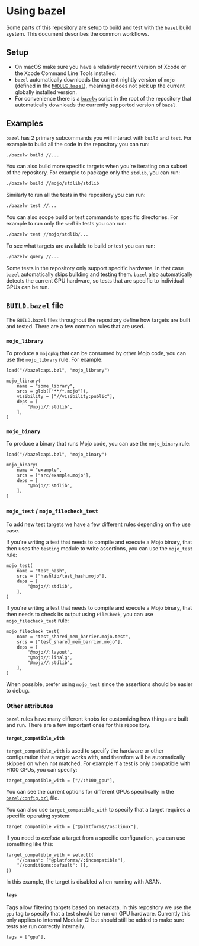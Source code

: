 # Using bazel

Some parts of this repository are setup to build and test with the
[`bazel`](https://bazel.build) build system. This document describes the
common workflows.

## Setup

- On macOS make sure you have a relatively recent version of Xcode or
  the Xcode Command Line Tools installed.
- `bazel` automatically downloads the current nightly version of `mojo`
  (defined in the
  [`MODULE.bazel`](https://github.com/modular/modular/blob/main/MODULE.bazel)),
  meaning it does not pick up the current globally installed version.
- For convenience there is a
  [`bazelw`](https://github.com/modular/modular/blob/main/bazelw) script
  in the root of the repository that automatically downloads the
  currently supported version of `bazel`.

## Examples

`bazel` has 2 primary subcommands you will interact with `build` and
`test`. For example to build all the code in the repository you can run:

```sh
./bazelw build //...
```

You can also build more specific targets when you're iterating on a
subset of the repository. For example to package only the `stdlib`, you
can run:

```sh
./bazelw build //mojo/stdlib/stdlib
```

Similarly to run all the tests in the repository you can run:

```sh
./bazelw test //...
```

You can also scope build or test commands to specific directories. For
example to run only the `stdlib` tests you can run:

```sh
./bazelw test //mojo/stdlib/...
```

To see what targets are available to build or test you can run:

```sh
./bazelw query //...
```

Some tests in the repository only support specific hardware. In that
case `bazel` automatically skips building and testing them. `bazel` also
automatically detects the current GPU hardware, so tests that are
specific to individual GPUs can be run.

## `BUILD.bazel` file

The `BUILD.bazel` files throughout the repository define how targets are
built and tested. There are a few common rules that are used.

### `mojo_library`

To produce a `mojopkg` that can be consumed by other Mojo code, you can
use the `mojo_library` rule. For example:

```bzl
load("//bazel:api.bzl", "mojo_library")

mojo_library(
    name = "some_library",
    srcs = glob(["**/*.mojo"]),
    visibility = ["//visibility:public"],
    deps = [
        "@mojo//:stdlib",
    ],
)
```

### `mojo_binary`

To produce a binary that runs Mojo code, you can use the `mojo_binary`
rule:

```bzl
load("//bazel:api.bzl", "mojo_binary")

mojo_binary(
    name = "example",
    srcs = ["src/example.mojo"],
    deps = [
        "@mojo//:stdlib",
    ],
)
```

### `mojo_test` / `mojo_filecheck_test`

To add new test targets we have a few different rules depending on the
use case.

If you're writing a test that needs to compile and execute a Mojo
binary, that then uses the `testing` module to write assertions, you can
use the `mojo_test` rule:

```bzl
mojo_test(
    name = "test_hash",
    srcs = ["hashlib/test_hash.mojo"],
    deps = [
        "@mojo//:stdlib",
    ],
)
```

If you're writing a test that needs to compile and execute a Mojo
binary, that then needs to check its output using `FileCheck`, you can
use `mojo_filecheck_test` rule:

```bzl
mojo_filecheck_test(
    name = "test_shared_mem_barrier.mojo.test",
    srcs = ["test_shared_mem_barrier.mojo"],
    deps = [
        "@mojo//:layout",
        "@mojo//:linalg",
        "@mojo//:stdlib",
    ],
)
```

When possible, prefer using `mojo_test` since the assertions should be
easier to debug.

### Other attributes

`bazel` rules have many different knobs for customizing how things are
built and run. There are a few important ones for this repository.

#### `target_compatible_with`

`target_compatible_with` is used to specify the hardware or other
configuration that a target works with, and therefore will be
automatically skipped on when not matched. For example if a test is only
compatible with H100 GPUs, you can specify:

```bzl
target_compatible_with = ["//:h100_gpu"],
```

You can see the current options for different GPUs specifically in the
[`bazel/config.bzl`](https://github.com/modular/modular/blob/main/bazel/config.bzl)
file.

You can also use `target_compatible_with` to specify that a target
requires a specific operating system:

```bzl
target_compatible_with = ["@platforms//os:linux"],
```

If you need to _exclude_ a target from a specific configuration, you can
use something like this:

```bzl
target_compatible_with = select({
    "//:asan": ["@platforms//:incompatible"],
    "//conditions:default": [],
})
```

In this example, the target is disabled when running with ASAN.

#### `tags`

Tags allow filtering targets based on metadata. In this repository we
use the `gpu` tag to specify that a test should be run on GPU hardware.
Currently this only applies to internal Modular CI but should still be
added to make sure tests are run correctly internally.

```bzl
tags = ["gpu"],
```
